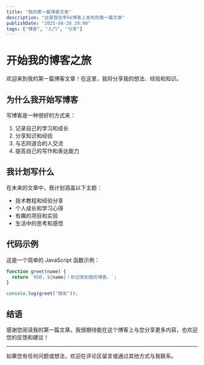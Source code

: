 ```yaml
---
title: "我的第一篇博客文章"
description: "这是我在李kk博客上发布的第一篇文章"
publishDate: "2025-08-28 20:00"
tags: ["博客", "入门", "分享"]
---
```


# 开始我的博客之旅

欢迎来到我的第一篇博客文章！在这里，我将分享我的想法、经验和知识。

## 为什么我开始写博客

写博客是一种很好的方式来：

1. 记录自己的学习和成长
2. 分享知识和经验
3. 与志同道合的人交流
4. 提高自己的写作和表达能力

## 我计划写什么

在未来的文章中，我计划涵盖以下主题：

- 技术教程和经验分享
- 个人成长和学习心得
- 有趣的项目和实验
- 生活中的思考和感悟

## 代码示例

这是一个简单的 JavaScript 函数示例：

```javascript
function greet(name) {
  return `你好，${name}！欢迎来到我的博客。`;
}

console.log(greet("朋友"));
```

## 结语

感谢您阅读我的第一篇文章。我很期待能在这个博客上与您分享更多内容，也欢迎您的反馈和建议！

---

如果您有任何问题或想法，欢迎在评论区留言或通过其他方式与我联系。